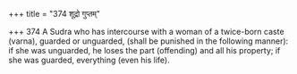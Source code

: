 +++
title = "374 शूद्रो गुप्तम्"

+++
374	A Sudra who has intercourse with a woman of a twice-born caste (varna), guarded or unguarded, (shall be punished in the following manner): if she was unguarded, he loses the part (offending) and all his property; if she was guarded, everything (even his life).